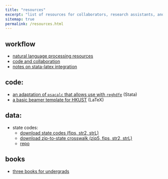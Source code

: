```yaml
---
title: "resources"
excerpt: "list of resources for collaborators, research assistants, and students"
sitemap: true
permalink: /resources.html
---
```


## workflow

- [natural language processing resources](/resources/nlp.html)
- [code and collaboration](/resources/code-and-collaboration.html)
- [notes on stata-latex integration](/resources/statatolatex.html)
<!-- ## methods -->

## code:

- [an adaptation of `psacalc` that allows use with `reghdfe`](https://github.com/ArthurHowardMorris/psacalc_supports_reghdfe) (Stata)
- [a basic beamer template for HKUST](https://github.com/ArthurHowardMorris/HKUST_Beamer_Template) (LaTeX)
<!-- - [SUESTHDFE]() -->

## data:

- state codes:
  - [download state codes (fips, str2, strL)](https://raw.githubusercontent.com/ArthurHowardMorris/statecodes/main/statecodes.csv)
  - [download zip-to-state crosswalk (zip5, fips, str2, strL)](https://raw.githubusercontent.com/ArthurHowardMorris/statecodes/main/zipFipsStates2010.dta) 
  - [repo](https://github.com/ArthurHowardMorris/statecodes.git)

<!-- ## Notes on Methods
# Still under development
- [Modeling Count Data](https://arthurhowardmorris.github.io/count-data/)
- [Standard Errors](https://arthurhowardmorris.github.io/se-robust-clustered/)
- [Modeling Binary Outcome Variables]()
- [Placebo Tests]()
-->
## books

- [three books for undergrads](/resources/three-reads-for-undergrads.html)
